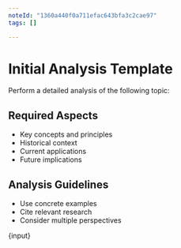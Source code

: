 ```yaml
---
noteId: "1360a440f0a711efac643bfa3c2cae97"
tags: []

---
```


# Initial Analysis Template

Perform a detailed analysis of the following topic:

## Required Aspects
- Key concepts and principles
- Historical context
- Current applications
- Future implications

## Analysis Guidelines
- Use concrete examples
- Cite relevant research
- Consider multiple perspectives

{input} 